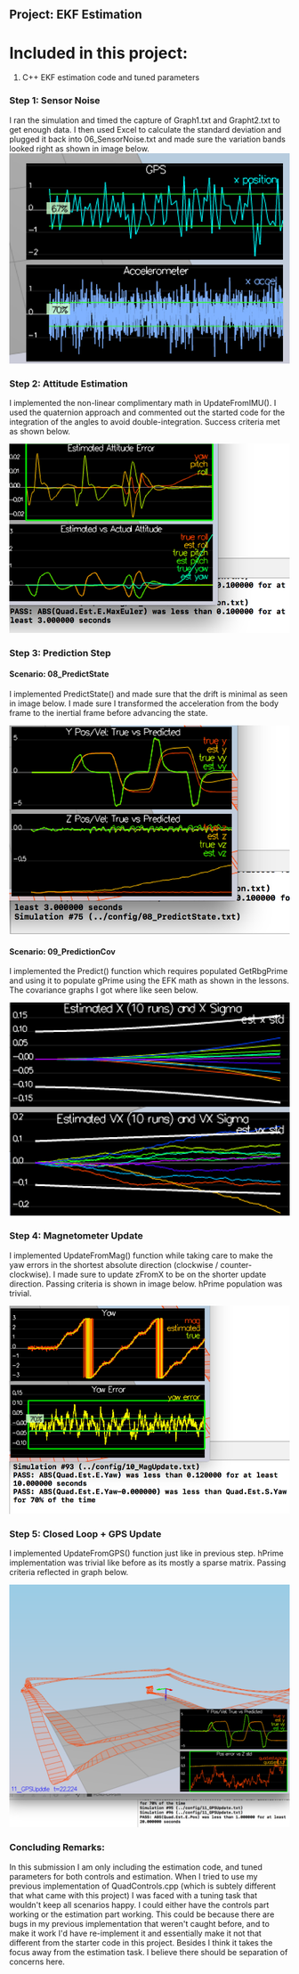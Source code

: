 ## Project: EKF Estimation

# Included in this project:
1. C++ EKF estimation code and tuned parameters


### Step 1: Sensor Noise

I ran the simulation and timed the capture of Graph1.txt and Grapht2.txt to get enough data. I then used Excel to calculate the standard deviation and plugged it back into 06_SensorNoise.txt and made sure the variation bands looked right as shown in image below.
![Step 1](./misc/scenario_6.png)

### Step 2: Attitude Estimation

I implemented the non-linear complimentary math in UpdateFromIMU(). I used the quaternion approach and commented out the started code for the integration of the angles to avoid double-integration. Success criteria met as shown below.

![Step 2](./misc/scenario_7.png)

### Step 3: Prediction Step

#### Scenario: 08_PredictState
I implemented PredictState() and made sure that the drift is minimal as seen in image below. I made sure I transformed the acceleration from the body frame to the inertial frame before advancing the state.

![Step 3](./misc/scenario_8.png)

#### Scenario: 09_PredictionCov
I implemented the Predict() function which requires populated GetRbgPrime and using it to populate gPrime using the EFK math as shown in the lessons. The covariance graphs I got where like seen below.

![Step 3](./misc/scenario_9.png)

### Step 4: Magnetometer Update
I implemented UpdateFromMag() function while taking care to make the yaw errors in the shortest absolute direction (clockwise / counter-clockwise). I made sure to update zFromX to be on the shorter update direction.
Passing criteria is shown in image below. hPrime population was trivial.

![Step 4](./misc/scenario_10.png)

### Step 5: Closed Loop + GPS Update
I implemented UpdateFromGPS() function just like in previous step. hPrime implementation was trivial like before as its mostly a sparse matrix. Passing criteria reflected in graph below. 

![Step 5](./misc/scenario_11.png)

### Concluding Remarks:

In this submission I am only including the estimation code, and tuned parameters for both controls and estimation. When I tried to use my previous implementation of QuadControls.cpp (which is subtely different that what came with this project) I was faced with a tuning task that wouldn't keep all scenarios happy. I could either have the controls part working or the estimation part working. This could be because there are bugs in my previous implementation that weren't caught before, and to make it work I'd have re-implement it and essentially make it not that different from the starter code in this project. Besides I think it takes the focus away from the estimation task. I believe there should be separation of concerns here. 